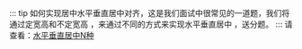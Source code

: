 
::: tip
如何实现居中水平垂直居中对齐，这是我们面试中很常见的一道题，我们将通过定宽高和不定宽高 ，来通过不同的方式来实现水平垂直居中 ，送分题。
::: 
请查看：<a href="/days/notes/css/5" target="_blank">水平垂直居中N种</a>
